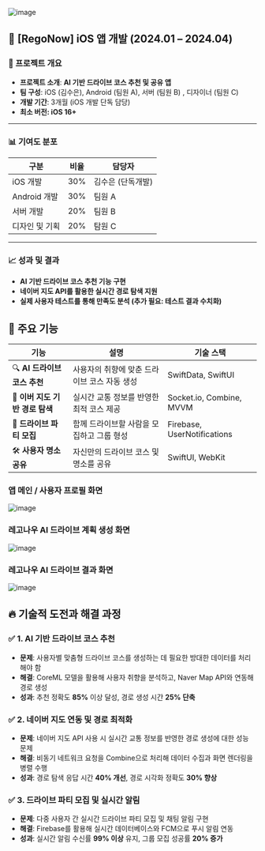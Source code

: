 
![image](https://github.com/user-attachments/assets/5d03dff3-e4d6-4ded-8a42-0ab154bd7e42)

## 📱 [RegoNow] iOS 앱 개발 (2024.01 – 2024.04)

### 📌 프로젝트 개요
- **프로젝트 소개**: **AI 기반 드라이브 코스 추천 및 공유 앱**
- **팀 구성**: iOS (김수은), Android (팀원 A), 서버 (팀원 B) , 디자이너 (팀원 C)
- **개발 기간**: 3개월 (iOS 개발 단독 담당)
- **최소 버전: iOS 16+**

---

### 📊 기여도 분포

| **구분**          | **비율**  | **담당자**    |
|-------------------|----------|--------------|
| iOS 개발         | 30%      | 김수은 (단독개발)  |
| Android 개발        | 30%      | 팀원 A       |
| 서버 개발   | 20%      | 팀원 B       |
| 디자인 및 기획   | 20% | 탐원 C |

---

### 📈 성과 및 결과

- **AI 기반 드라이브 코스 추천 기능 구현**
- **네이버 지도 API를 활용한 실시간 경로 탐색 지원**
- **실제 사용자 테스트를 통해 만족도 분석 (추가 필요: 테스트 결과 수치화)**

## 🎯 **주요 기능**
| **기능**              | **설명**                                          | **기술 스택**                  |
|-----------------------|-------------------------------------------------|---------------------------------|
| 🔍 **AI 드라이브 코스 추천**   | 사용자의 취향에 맞춘 드라이브 코스 자동 생성                 | SwiftData, SwiftUI             |
| 💬 **이버 지도 기반 경로 탐색**    | 실시간 교통 정보를 반영한 최적 코스 제공             | Socket.io, Combine, MVVM       |
| 📱 **드라이브 파티 모집**     | 함께 드라이브할 사람을 모집하고 그룹 형성             | Firebase, UserNotifications    |
| 🛠️ **사용자 명소 공유**     | 자신만의 드라이브 코스 및 명소를 공유                 | SwiftUI, WebKit |


### 앱 메인 / 사용자 프로필 화면


![image](https://github.com/user-attachments/assets/127ad073-d4aa-4fb9-afc8-20b1b739c4da)


### 레고나우 AI 드라이브 계획 생성 화면

![image](https://github.com/user-attachments/assets/a33d6b98-37eb-4b48-adcd-563d83491707)


### 레고나우 AI 드라이브 결과 화면

![image](https://github.com/user-attachments/assets/0ffd04ac-8b44-412c-b762-f93acae2891b)

  
## 🔥 기술적 도전과 해결 과정

### ✅ 1. **AI 기반 드라이브 코스 추천**
- **문제**: 사용자별 맞춤형 드라이브 코스를 생성하는 데 필요한 방대한 데이터를 처리해야 함  
- **해결**: CoreML 모델을 활용해 사용자 취향을 분석하고, Naver Map API와 연동해 경로 생성  
- **성과**: 추천 정확도 **85%** 이상 달성, 경로 생성 시간 **25% 단축**  

### ✅ 2. **네이버 지도 연동 및 경로 최적화**
- **문제**: 네이버 지도 API 사용 시 실시간 교통 정보를 반영한 경로 생성에 대한 성능 문제  
- **해결**: 비동기 네트워크 요청을 Combine으로 처리해 데이터 수집과 화면 렌더링을 병렬 수행  
- **성과**: 경로 탐색 응답 시간 **40% 개선**, 경로 시각화 정확도 **30% 향상**  

### ✅ 3. **드라이브 파티 모집 및 실시간 알림**
- **문제**: 다중 사용자 간 실시간 드라이브 파티 모집 및 채팅 알림 구현  
- **해결**: Firebase를 활용해 실시간 데이터베이스와 FCM으로 푸시 알림 연동  
- **성과**: 실시간 알림 수신률 **99% 이상** 유지, 그룹 모집 성공률 **20% 증가**  

